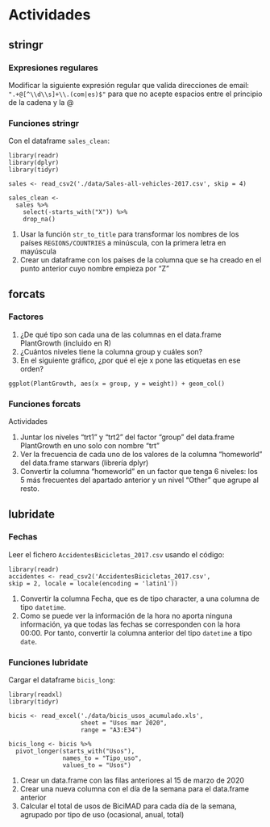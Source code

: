 # Actividades

## stringr

### Expresiones regulares

Modificar la siguiente expresión regular que valida direcciones de email: `".+@[^\\d\\s]+\\.(com|es)$"` para que no acepte espacios entre el principio de la cadena y la @

### Funciones stringr

Con el dataframe `sales_clean`:

```{r}
library(readr)
library(dplyr)
library(tidyr)

sales <- read_csv2('./data/Sales-all-vehicles-2017.csv', skip = 4)

sales_clean <-
  sales %>%
    select(-starts_with("X")) %>%
    drop_na()
```

1. Usar la función `str_to_title` para transformar los nombres de los países `REGIONS/COUNTRIES` a minúscula, con la primera letra en mayúscula
2. Crear un dataframe con los países de la columna que se ha creado en el punto anterior cuyo nombre empieza por “Z”

## forcats

### Factores

1. ¿De qué tipo son cada una de las columnas en el data.frame PlantGrowth (incluido en R)
2. ¿Cuántos niveles tiene la columna group y cuáles son?
3. En el siguiente gráfico, ¿por qué el eje x pone las etiquetas en ese orden?

```{r}
ggplot(PlantGrowth, aes(x = group, y = weight)) + geom_col()
```

### Funciones forcats

Actividades

1. Juntar los niveles “trt1” y “trt2” del factor “group” del data.frame PlantGrowth en uno solo con nombre “trt”
2. Ver la frecuencia de cada uno de los valores de la columna “homeworld” del data.frame starwars (librería dplyr)
3. Convertir la columna “homeworld” en un factor que tenga 6 niveles: los 5 más frecuentes del apartado anterior y un nivel “Other” que agrupe al resto.

## lubridate

### Fechas

Leer el fichero `AccidentesBicicletas_2017.csv` usando el código:

```{r}
library(readr)
accidentes <- read_csv2('AccidentesBicicletas_2017.csv',
skip = 2, locale = locale(encoding = 'latin1'))
```

1. Convertir la columna Fecha, que es de tipo character, a una columna de tipo `datetime`.
2. Como se puede ver la información de la hora no aporta ninguna información, ya que todas las fechas se corresponden con la hora 00:00. Por tanto, convertir la columna anterior del tipo `datetime` a tipo `date`.

### Funciones lubridate

Cargar el dataframe `bicis_long`:

```{r}
library(readxl)
library(tidyr)

bicis <- read_excel('./data/bicis_usos_acumulado.xls',
                    sheet = "Usos mar 2020",
                    range = "A3:E34")

bicis_long <- bicis %>%
  pivot_longer(starts_with("Usos"),
               names_to = "Tipo_uso",
               values_to = "Usos")
```

1. Crear un data.frame con las filas anteriores al 15 de marzo de 2020
2. Crear una nueva columna con el día de la semana para el data.frame anterior
3. Calcular el total de usos de BiciMAD para cada día de la semana, agrupado por tipo de uso (ocasional, anual, total)

